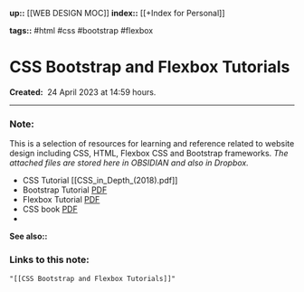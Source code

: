 **up::** [[WEB DESIGN MOC]]
**index::** [[+Index for Personal]]
 

**tags::** #html #css #bootstrap #flexbox

# CSS Bootstrap and Flexbox Tutorials

**Created:**  24 April 2023 at  14:59 hours.

___
### Note:
This is a selection of resources for learning and reference related to website design including CSS, HTML, Flexbox CSS and Bootstrap frameworks.
*The attached files are stored here in OBSIDIAN and also in Dropbox.*

- CSS Tutorial [[CSS_in_Depth_(2018).pdf]]
- Bootstrap Tutorial [PDF](Bootstrap-tutorial.pdf)
- Flexbox Tutorial [PDF](flexbox_tutorial.pdf)
- CSS book [PDF](obsidian://open?vault=My%20Personal%20Vault&file=SOURCES%2FAttachments%2Fdokumen.pub_css-master-3nbsped-1925836428-9781925836424.pdf)
- 


**See also::** 

### Links to this note:
```query
"[[CSS Bootstrap and Flexbox Tutorials]]"
```

